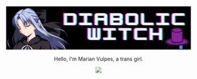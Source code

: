 ![Diabolic Witch](https://github.com/DiabolicWitch/DiabolicWitch/blob/main/banner.png)
<p align="center">Hello, I'm Marian Vulpes, a trans girl.</p>

<p align="center">
  <a href="https://www.linkedin.com/in/marian-vulpes-bordin-912aa6250/">
    <img src="https://img.shields.io/badge/LinkedIn-0077B5?style=for-the-badge&logo=linkedin&logoColor=white">
  </a>
</p>
